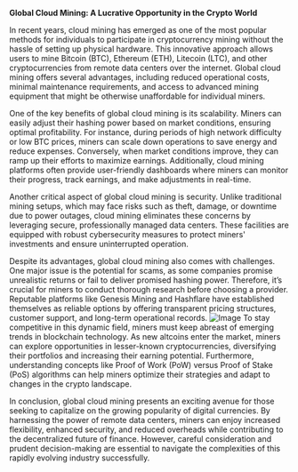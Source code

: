 **Global Cloud Mining: A Lucrative Opportunity in the Crypto World**

In recent years, cloud mining has emerged as one of the most popular methods for individuals to participate in cryptocurrency mining without the hassle of setting up physical hardware. This innovative approach allows users to mine Bitcoin (BTC), Ethereum (ETH), Litecoin (LTC), and other cryptocurrencies from remote data centers over the internet. Global cloud mining offers several advantages, including reduced operational costs, minimal maintenance requirements, and access to advanced mining equipment that might be otherwise unaffordable for individual miners.

One of the key benefits of global cloud mining is its scalability. Miners can easily adjust their hashing power based on market conditions, ensuring optimal profitability. For instance, during periods of high network difficulty or low BTC prices, miners can scale down operations to save energy and reduce expenses. Conversely, when market conditions improve, they can ramp up their efforts to maximize earnings. Additionally, cloud mining platforms often provide user-friendly dashboards where miners can monitor their progress, track earnings, and make adjustments in real-time.

Another critical aspect of global cloud mining is security. Unlike traditional mining setups, which may face risks such as theft, damage, or downtime due to power outages, cloud mining eliminates these concerns by leveraging secure, professionally managed data centers. These facilities are equipped with robust cybersecurity measures to protect miners' investments and ensure uninterrupted operation.

Despite its advantages, global cloud mining also comes with challenges. One major issue is the potential for scams, as some companies promise unrealistic returns or fail to deliver promised hashing power. Therefore, it’s crucial for miners to conduct thorough research before choosing a provider. Reputable platforms like Genesis Mining and Hashflare have established themselves as reliable options by offering transparent pricing structures, customer support, and long-term operational records.
 ![Image](https://github.com/user-attachments/assets/b6e7b7a2-655e-4d44-8baa-20c566a3cb65)
To stay competitive in this dynamic field, miners must keep abreast of emerging trends in blockchain technology. As new altcoins enter the market, miners can explore opportunities in lesser-known cryptocurrencies, diversifying their portfolios and increasing their earning potential. Furthermore, understanding concepts like Proof of Work (PoW) versus Proof of Stake (PoS) algorithms can help miners optimize their strategies and adapt to changes in the crypto landscape.

In conclusion, global cloud mining presents an exciting avenue for those seeking to capitalize on the growing popularity of digital currencies. By harnessing the power of remote data centers, miners can enjoy increased flexibility, enhanced security, and reduced overheads while contributing to the decentralized future of finance. However, careful consideration and prudent decision-making are essential to navigate the complexities of this rapidly evolving industry successfully.